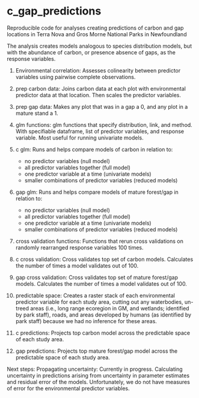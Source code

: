 # c_gap_predictions
Reproducible code for analyses creating predictions of carbon and gap locations in Terra Nova and Gros Morne National Parks in Newfoundland

The analysis creates models analogous to species distribution models, but with the abundance of carbon, or presence absence of gaps, as the response variables. 

1) Environmental correlation:
  Assesses colinearity between predictor variables using pairwise complete observations.
  
2) prep carbon data:
  Joins carbon data at each plot with environmental predictor data at that location. Then scales the predictor variables.

3) prep gap data:
  Makes any plot that was in a gap a 0, and any plot in a mature stand a 1.
  
4) glm functions:
  glm functions that specify distribution, link, and method. With specifiable dataframe, list of predictor variables, and response variable. Most useful for running univariate models.

5) c glm:
  Runs and helps compare models of carbon in relation to:
    - no predictor variables (null model)
    - all predictor variables together (full model)
    - one predictor variable at a time (univariate models)
    - smaller combinations of predictor variables (reduced models)
    
6) gap glm:
  Runs and helps compare models of mature forest/gap in relation to:
    - no predictor variables (null model)
    - all predictor variables together (full model)
    - one predictor variable at a time (univariate models)
    - smaller combinations of predictor variables (reduced models)
    
7) cross validation functions:
  Functions that rerun cross validations on  randomly rearranged response variables 100 times.
  
8) c cross validation:
  Cross validates top set of carbon models. Calculates the number of times a model validates out of 100.
  
9) gap cross validation:
  Cross validates top set of mature forest/gap models. Calculates the number of times a model validates out of 100.
  
10) predictable space:
  Creates a raster stack of each environmental predictor variable for each study area, cutting out any waterbodies, un-treed areas (i.e., long range ecoregion in GM, and wetlands; identified by park staff), roads, and areas developed by humans (as identified by park staff) because we had no inference for these areas.
  
11) c predictions:
  Projects top carbon model across the predictable space of each study area. 
  
12) gap predictions:
  Projects top mature forest/gap model across the predictable space of each study area. 
  
Next steps: Propagating uncertainty:
  Currently in progress. Calculating uncertainty in predictions arising from uncertainty in parameter estimates and residual error of the models. Unfortunately, we do not have measures of error for the environmental predictor variables. 
